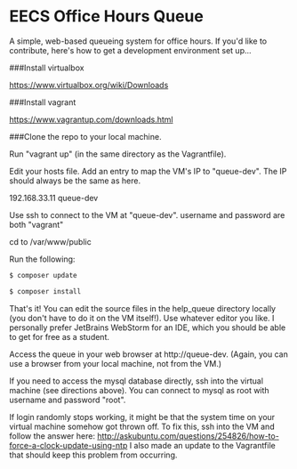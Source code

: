 # EECS Office Hours Queue
A simple, web-based queueing system for office hours. If you'd like to contribute, here's how to get a development environment set up...


###Install virtualbox

https://www.virtualbox.org/wiki/Downloads

###Install vagrant

https://www.vagrantup.com/downloads.html

###Clone the repo to your local machine.

Run "vagrant up" (in the same directory as the Vagrantfile).

Edit your hosts file. Add an entry to map the VM's IP to "queue-dev". The IP should always be the same as here.

192.168.33.11 queue-dev

Use ssh to connect to the VM at "queue-dev". username and password are both "vagrant"

cd to /var/www/public

Run the following:

~~~ bash
$ composer update

$ composer install
~~~

That's it! You can edit the source files in the help_queue directory locally (you don't have to do it on the VM itself!).
Use whatever editor you like. I personally prefer JetBrains WebStorm for an IDE, which you should be able to get for
free as a student.

Access the queue in your web browser at http://queue-dev. (Again, you can use a browser from your local machine, not from the VM.)

If you need to access the mysql database directly, ssh into the virtual machine (see directions above). You can connect to mysql as root with username and password "root".

If login randomly stops working, it might be that the system time on your virtual machine somehow got thrown off.
To fix this, ssh into the VM and follow the answer here: http://askubuntu.com/questions/254826/how-to-force-a-clock-update-using-ntp
I also made an update to the Vagrantfile that should keep this problem from occurring.
